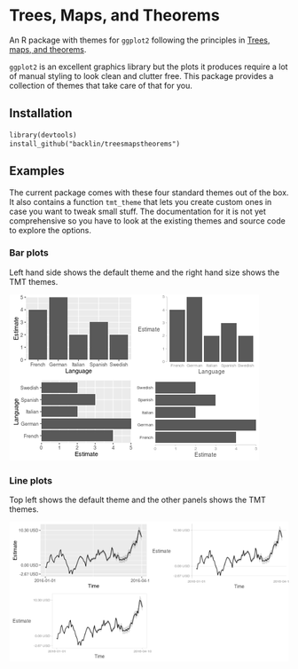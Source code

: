 Trees, Maps, and Theorems
=========================
An R package with themes for `ggplot2` following the principles in
[Trees, maps, and theorems][tmt].

`ggplot2` is an excellent graphics library but the plots it produces require a
lot of manual styling to look clean and clutter free.
This package provides a collection of themes that take care of that for you.

Installation
------------
```
library(devtools)
install_github("backlin/treesmapstheorems")
```

Examples
--------
The current package comes with these four standard themes out of the box.
It also contains a function `tmt_theme` that lets you create custom ones
in case you want to tweak small stuff.
The documentation for it is not yet comprehensive so you have
to look at the existing themes and source code to explore the options.

### Bar plots
Left hand side shows the default theme and the right hand size shows the
TMT themes.

![Bar plots][bar-plots]

### Line plots
Top left shows the default theme and the other panels shows the
TMT themes.

![Line plots][line-plots]

[tmt]: http://www.treesmapsandtheorems.com
[bar-plots]: https://github.com/backlin/treesmapstheorems/blob/graphics/plots/bar_plots.png
[line-plots]: https://github.com/backlin/treesmapstheorems/blob/graphics/plots/line_plots.png
